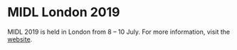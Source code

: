 # MIDL London 2019

MIDL 2019 is held in London from 8 – 10 July. For more information, visit the <a href="https://2019.midl.io/">website</a>.
